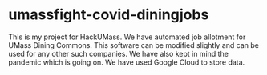# umassfight-covid-diningjobs
This is my project for HackUMass. We have automated job allotment for UMass Dining Commons. This software can be modified slightly and can be used for any other such companies. We have also kept in mind the pandemic which is going on. We have used Google Cloud to store data.
